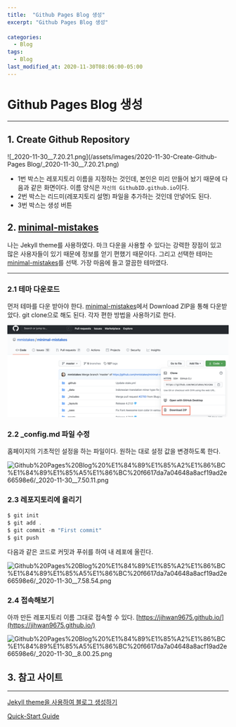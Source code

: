 ```yaml
---
title:  "Github Pages Blog 생성"
excerpt: "Github Pages Blog 생성"

categories:
  - Blog
tags:
  - Blog
last_modified_at: 2020-11-30T08:06:00-05:00
---
```



# Github Pages Blog 생성

---

## 1. Create Github Repository

![_2020-11-30__7.20.21.png](/assets/images/2020-11-30-Create-Github-Pages Blog/_2020-11-30__7.20.21.png)

- 1번 박스는 레포지토리 이름을 지정하는 것인데, 본인은 미리 만들어 놨기 때문에 다음과 같은 화면이다. 이름 양식은 `자신의 GithubID.github.io`이다.
- 2번 박스는 리드미(레포지토리 설명) 파일을 추가하는 것인데 안넣어도 된다.
- 3번 박스는 생성 버튼

## 2. [minimal-mistakes](https://github.com/mmistakes/minimal-mistakes)

나는 Jekyll theme를 사용하였다. 마크 다운을 사용할 수 있다는 강력한 장점이 있고 많은 사용자들이 있기 때문에 정보를 얻기 편했기 때문이다. 그리고 선택한 테마는 [minimal-mistakes](https://github.com/mmistakes/minimal-mistakes)를 선택. 가장 마음에 들고 깔끔한 테마였다.

---

### 2.1 테마 다운로드

먼저 테마를 다운 받아야 한다. [minimal-mistakes](https://github.com/mmistakes/minimal-mistakes)에서 Download ZIP을 통해 다운받았다. git clone으로 해도 된다. 각자 편한 방법을 사용하기로 한다.

![2.png](/assets/images/2020-11-30-Create-Github-Pages-Blog/2.png)
### 2.2 _config.md 파일 수정

홈페이지의 기초적인 설정을 하는 파일이다. 원하는 대로 설정 값을 변경하도록 한다.

![Github%20Pages%20Blog%20%E1%84%89%E1%85%A2%E1%86%BC%E1%84%89%E1%85%A5%E1%86%BC%20f6617da7a04648a8acf19ad2e66598e6/_2020-11-30__7.50.11.png](Github%20Pages%20Blog%20%E1%84%89%E1%85%A2%E1%86%BC%E1%84%89%E1%85%A5%E1%86%BC%20f6617da7a04648a8acf19ad2e66598e6/_2020-11-30__7.50.11.png)

### 2.3 레포지토리에 올리기

```powershell
$ git init
$ git add .
$ git commit -m "First commit"
$ git push
```

다음과 같은 코드로 커밋과 푸쉬를 하여 내 레포에 올린다.

![Github%20Pages%20Blog%20%E1%84%89%E1%85%A2%E1%86%BC%E1%84%89%E1%85%A5%E1%86%BC%20f6617da7a04648a8acf19ad2e66598e6/_2020-11-30__7.58.54.png](Github%20Pages%20Blog%20%E1%84%89%E1%85%A2%E1%86%BC%E1%84%89%E1%85%A5%E1%86%BC%20f6617da7a04648a8acf19ad2e66598e6/_2020-11-30__7.58.54.png)

### 2.4 접속해보기

아까 만든 레포지토리 이름 그대로 접속할 수 있다. [https://jihwan9675.github.io/](https://jihwan9675.github.io/)

![Github%20Pages%20Blog%20%E1%84%89%E1%85%A2%E1%86%BC%E1%84%89%E1%85%A5%E1%86%BC%20f6617da7a04648a8acf19ad2e66598e6/_2020-11-30__8.00.25.png](Github%20Pages%20Blog%20%E1%84%89%E1%85%A2%E1%86%BC%E1%84%89%E1%85%A5%E1%86%BC%20f6617da7a04648a8acf19ad2e66598e6/_2020-11-30__8.00.25.png)

## 3. 참고 사이트

---

[Jekyll theme을 사용하여 블로그 생성하기](https://devinlife.com/howto%20github%20pages/new-blog-from-template/)

[Quick-Start Guide](https://mmistakes.github.io/minimal-mistakes/docs/quick-start-guide/)